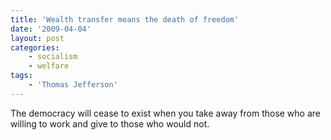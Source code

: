 ```yaml
---
title: 'Wealth transfer means the death of freedom'
date: '2009-04-04'
layout: post
categories:
    - socialism
    - welfare
tags:
    - 'Thomas Jefferson'
---
```


The democracy will cease to exist when you take away from those who are willing to work and give to those who would not.